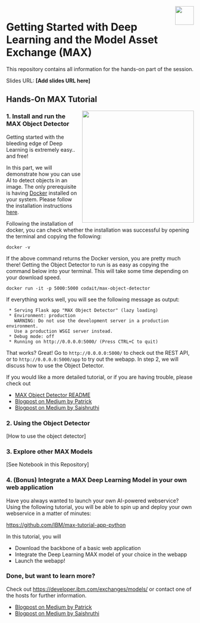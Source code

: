 <img src="https://raw.githubusercontent.com/splovyt/MAX-SVL-Workshop/master/docs/ibm-logo.png" height=50 align="right">

# Getting Started with Deep Learning and the Model Asset Exchange (MAX)

This repository contains all information for the hands-on part of the session.

Slides URL: **[Add slides URL here]**

## Hands-On MAX Tutorial

<img src="https://raw.githubusercontent.com/splovyt/MAX-SVL-Workshop/master/docs/object-detection.png" width=300 align="right">

### 1. Install and run the MAX Object Detector

Getting started with the bleeding edge of Deep Learning is extremely easy.. and free!

In this part, we will demonstrate how you can use AI to detect objects in an image. The only prerequisite is having [Docker](https://docs.docker.com/install/) installed on your system. Please follow the installation instructions [here](https://docs.docker.com/install/).

Following the installation of docker, you can check whether the installation was successful by opening the terminal and copying the following:

`docker -v`

If the above command returns the Docker version, you are pretty much there! Getting the Object Detector to run is as easy as copying the command below into your terminal. This will take some time depending on your download speed.

`docker run -it -p 5000:5000 codait/max-object-detector`

If everything works well, you will see the following message as output:

```
 * Serving Flask app "MAX Object Detector" (lazy loading)
 * Environment: production
   WARNING: Do not use the development server in a production environment.
   Use a production WSGI server instead.
 * Debug mode: off
 * Running on http://0.0.0.0:5000/ (Press CTRL+C to quit)
```

That works? Great! Go to `http://0.0.0.0:5000/` to check out the REST API, or to `http://0.0.0.0:5000/app` to try out the webapp. In step 2, we will discuss how to use the Object Detector.

If you would like a more detailed tutorial, or if you are having trouble, please check out
- [MAX Object Detector README](https://github.com/IBM/MAX-Object-Detector/blob/master/README.md)
- [Blogpost on Medium by Patrick](https://medium.com/ibm-watson-data-lab/ready-to-use-deep-learning-models-f234be9ccfc3)
- [Blogpost on Medium by Saishruthi](https://medium.com/ibm-watson-data-lab/learn-what-lies-beneath-our-ready-to-run-deep-learning-models-c6a3edc4cc1d)

### 2. Using the Object Detector

[How to use the object detector]

### 3. Explore other MAX Models

[See Notebook in this Repository]

### 4. (Bonus) Integrate a MAX Deep Learning Model in your own web application

Have you always wanted to launch your own AI-powered webservice? Using the following tutorial, you will be able to spin up and deploy your own webservice in a matter of minutes:

https://github.com/IBM/max-tutorial-app-python

In this tutorial, you will
- Download the backbone of a basic web application
- Integrate the Deep Learning MAX model of your choice in the webapp
- Launch the webapp!

### Done, but want to learn more?

Check out https://developer.ibm.com/exchanges/models/ or contact one of the hosts for further information.

- [Blogpost on Medium by Patrick](https://medium.com/ibm-watson-data-lab/ready-to-use-deep-learning-models-f234be9ccfc3)
- [Blogpost on Medium by Saishruthi](https://medium.com/ibm-watson-data-lab/learn-what-lies-beneath-our-ready-to-run-deep-learning-models-c6a3edc4cc1d)
